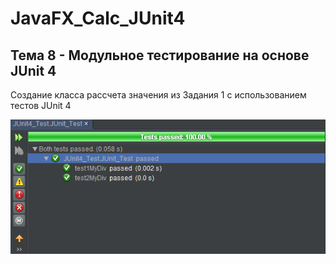 # JavaFX_Calc_JUnit4
## Тема 8 - Модульное тестирование на основе JUnit 4
Создание класса рассчета значения из Задания 1 с использованием тестов JUnit 4

![Screenshot](junit_test.PNG)

